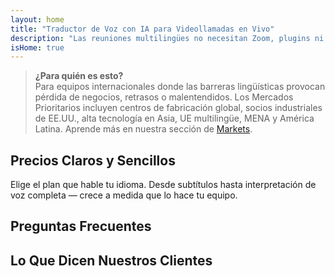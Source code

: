 ```yaml
---
layout: home
title: "Traductor de Voz con IA para Videollamadas en Vivo"
description: "Las reuniones multilingües no necesitan Zoom, plugins ni intérpretes. InterMind es un traductor de voz con IA para videollamadas en tiempo real — habla y traduce instantáneamente."
isHome: true
---
```


<!-- text="Céntrate en el crecimiento — deja que InterMind se encargue de los idiomas." -->
<!-- text="Las aulas tardan años; InterMind ofrece comprensión en tiempo real hoy, en todos los idiomas." -->
<!-- text="Reuniones por Video **Multilingües** con Interpretación por **Voz**" -->
<!-- title="Reuniones por Video con **Interpretación** en Vivo" -->

<HeroSection
title="Reúnete en **Cualquier** Idioma"
text="No solo traducción. Interpretación simultánea, priorizando la voz que se siente humana.">

<AuthButton text="Escucha la diferencia" buttonClass="brand"/>
<!-- <ContactFormModalNav buttonText="Solicitar una Demo"/>
<NavButton to="#pricing" buttonClass="alt" buttonLabel="Precios" /> -->
</HeroSection>

> **¿Para quién es esto?**  
> Para equipos internacionales donde las barreras lingüísticas provocan pérdida de negocios, retrasos o malentendidos. Los Mercados Prioritarios incluyen centros de fabricación global, socios industriales de EE.UU., alta tecnología en Asia, UE multilingüe, MENA y América Latina. Aprende más en nuestra sección de [Markets](./product/markets).

<span id="1"></span>
<FeatureBlock :card="{
  title: 'Traducción ≠ Comprensión. Esto es lo siguiente.',
  details: 'Sin importar el idioma, **tu voz es escuchada — y comprendida** — como si compartieran la misma lengua.',
    items: [
      '⚡︎ De forma natural, en [tiempo real](/product/how-it-works), y sin subtítulos ni retrasos.',
      '✧ La interpretación potenciada por IA captura el tono, la intención y la terminología específica de la industria.',
    ],
  link: './product/what-is-intermind',
  src: {
    light: '/1.png',
    dark: '/1.png',
  },
  inversion: false
}" />

<span id="2"></span>
<FeatureBlock :card="{
    title: 'La Mente Dentro de Tus Reuniones',
    details: 'InterMind convierte cada llamada multilingüe en conocimiento claro y consultable.',
    items: [
      '🔍 **Pregunta cualquier cosa** — la IA encuentra respuestas **en todas tus reuniones**.',
      '✧ Extrae automáticamente tareas, responsables y fechas límite.',
      '✧ Resume los puntos clave en cualquier idioma — instantáneamente.',
    ],
    link: '/product/how-it-works#🧩-deep-memory-deep-understanding',
    src: {
      light: '/2l.png',
      dark: '/2d.png',
    },
    inversion: true
  }" />

<span id="3"></span>
<FeatureBlock :card="{
    title: 'Diseñado para Reuniones Serias — No Solo para Charlar',
    details: 'InterMind es una **plataforma de videollamadas de nivel profesional**, no un complemento o plugin ligero.',
    items: [
      '✧ Resolución 1080p, supresión inteligente de ruido, programación, moderación, compartir pantalla, grabación, chat entre participantes, integración con calendario y traducción — todo incluido, listo para usar.',
      '✧ **Gratis Para Siempre** — sin tarjeta de crédito, sin límite de tiempo.',
    ],
    link: '/product/how-it-works',
    src: {
      light: '/3.png',
      dark: '/3.png',
    },
    inversion: false
  }" />

<span id="4"></span>
<FeatureBlock
  :card="{
    title: 'Privacidad Donde Importa',
    details:
      'InterMind está construido para conversaciones críticas de confianza — donde la privacidad y el control son más importantes.',
    items: [
      '⚡︎ [Privacidad basada en regiones](/product/privacy-architecture) — UE, EE.UU., SE Asia',
      '✧ Cumple con: GDPR, CCPA, UAE PDPL',
      '✧ **Cero entrenamiento con datos**. Sin acceso de terceros.'
    ],
    link: '/product/privacy-architecture',
    src: {
      light: '/4.png',
      dark: '/4.png',
    },
    inversion: true
  }"
/>

<span id="Pricing"></span>

## Precios Claros y Sencillos

Elige el plan que hable tu idioma. Desde subtítulos hasta interpretación de voz completa — crece a medida que lo hace tu equipo.

<PricingPlans :plans="[
  {
    title: '**Básico** 1 usuario',
    price: '**Gratis**',
    details: '25 reuniones gratuitas',
    items: [
      'Reuniones de video de 100 participantes [💬](#3)',
      '30GB de almacenamiento compartido por usuario',
      '**Traducción de voz simultánea** [💬](#1)',
      'Asistente de reuniones con IA para notas y resúmenes [💬](#2)',
    ],
  },
  {
    title: '**Pro** 1-99 usuarios',
    price: '**$20** /mes/usuario, facturado anualmente',
    details: 'o $25 facturado mensualmente',
    items: [
      'Reuniones de video de 150 participantes [💬](#3)',
      '2TB de almacenamiento compartido por usuario',
      '**Traducción de voz simultánea** [💬](#1)',
      'Asistente de reuniones con IA para notas y resúmenes [💬](#2)',
    ],
  },
  {
    title: '**Empresarial** 1-250 usuarios',
    price: '**Precio personalizado**',
    details: 'Diseñado para privacidad y cumplimiento',
    items: [
      'Reuniones de video de 500 participantes [💬](#3)',
      '5TB de almacenamiento compartido por usuario',
      '**Traducción de voz simultánea** [💬](#1)',
      '**Colega IA**. Parece humano. Suena natural. Más inteligente que tú 👽.',
      '**Enrutamiento de privacidad por región** (UE / EE.UU. / Asia) [💬](#4)',
    ],
  }
]">
<AuthButton text="Prueba gratis" buttonClass="alt"/>
<AuthButton text="Comprar ahora" buttonClass="brand"/>
<ContactFormModalNav buttonText="Habla con nuestro equipo" buttonClass="alt"/>
</PricingPlans>

<span id="FAQ"></span>

## Preguntas Frecuentes

<AccordionGroup :items="
[
  {
    q: '¿Qué es un usuario con licencia y qué es un participante?',
    a: 'Un *usuario con licencia* tiene una licencia gratuita o de pago y puede programar reuniones dentro de los límites de su plan. Los *participantes* son los invitados — **no necesitan una cuenta o licencia** para unirse y pueden conectarse desde cualquier dispositivo **gratuitamente**.'
  },
  {
    q: '¿Cuántos participantes pueden unirse a una reunión?',
    a: 'Depende de tu plan: *Basic* admite hasta **100 participantes**, *Pro* hasta **150**, y *Business* hasta **500**.'
  },
  {
    q: '¿Cuántas personas pueden usar una licencia de InterMind?',
    a: 'Cada *usuario con licencia* puede organizar **reuniones ilimitadas**. Si varios miembros del equipo necesitan organizar reuniones simultáneamente, cada uno necesitará su propia licencia.'
  },
  {
    q: '¿La interpretación de voz funciona en todos los planes?',
    a: 'Sí, la *interpretación de voz* está disponible en todos los planes. En *Basic*, funciona solo con **subtítulos**. *Pro* y *Business* desbloquean **interpretación completa de voz a voz**, mayor capacidad y funciones avanzadas.'
  },
  {
    q: '¿Cuál es la duración máxima de una reunión?',
    a: 'Las reuniones pueden durar hasta **24 horas** en todos los planes.'
  },
  {
    q: '¿Puedo grabar reuniones?',
    a: 'Sí, todos los planes admiten **grabación de reuniones**. Las grabaciones se almacenan de forma segura en tu cuenta y son accesibles en cualquier momento.'
  },
  {
    q: '¿Hay un límite en el número de reuniones que puedo organizar?',
    a: 'No. Puedes organizar **reuniones ilimitadas** — incluso en el plan *Free Basic*. Los planes *Pro* y *Business* ofrecen más potencia, participantes y control.'
  },
  {
    q: '¿Qué pasa si necesito más almacenamiento para grabaciones?',
    a: '*Pro* incluye **2 TB** de almacenamiento compartido por usuario. *Business* ofrece **5 TB**. ¿Necesitas más? **Contáctanos** para opciones personalizadas.'
  },
  {
    q: '¿Cómo garantiza InterMind la privacidad y seguridad de los datos?',
    a: 'InterMind es **privado por diseño**. Todos los datos se procesan y almacenan en tu región seleccionada — *UE, EE. UU. o Asia*. Cumplimos con **GDPR, CCPA y UAE PDPL**, y **nunca usamos tu contenido** para entrenamiento o acceso de terceros.'
  },
  {
    q: '¿Puedo probar InterMind antes de comprar un plan?',
    a: 'Absolutamente. El plan *Free Basic* te da acceso completo a las funciones principales — incluyendo **reuniones multilingües**, **subtítulos** y un **asistente de IA**. Sin tarjeta de crédito, **sin límite de tiempo**. Actualiza cuando quieras.'
  },
  {
    q: '¿Qué pasa si necesito ayuda o soporte?',
    a: 'El soporte está disponible a través de nuestro **centro de ayuda**, **correo electrónico** y **chat en vivo**. Los usuarios de *Business* obtienen **soporte prioritario** con un contacto dedicado.'
  },
  {
    q: '¿Puedo cancelar mi suscripción en cualquier momento?',
    a: 'Sí. Los *planes mensuales* se cancelan al final del ciclo de facturación. Los *planes anuales* se pueden cancelar con un **reembolso prorrateado**.'
  },
  {
    q: '¿Cómo actualizo o bajo de categoría mi plan?',
    a: 'Puedes cambiar tu plan en cualquier momento a través de tu **configuración de cuenta**. Los cambios surten efecto **inmediatamente**.'
  },
  {
    q: '¿Qué idiomas admite InterMind para la interpretación de voz?',
    a: 'Admitimos **más de 100 idiomas** con interpretación de voz en tiempo real. La lista sigue creciendo — consulta nuestro sitio web para actualizaciones.'
  },
  {
    q: '¿Puedo usar InterMind para webinars o eventos grandes?',
    a: 'Sí. Los planes *Pro* y *Business* son ideales para **reuniones grandes y webinars** — con soporte para hasta **500 participantes** en *Business*.'
  }
]
"/>

<span id="Testimonials"></span>

## Lo Que Dicen Nuestros Clientes

<AutoScrollTestimonials testimonialsUrl="/testimonials.json"/>